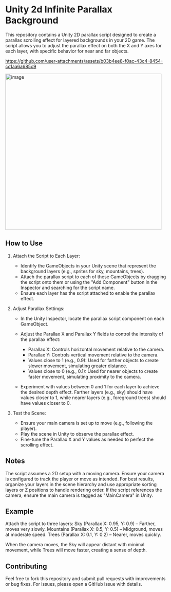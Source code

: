 # Unity 2d Infinite Parallax Background

This repository contains a Unity 2D parallax script designed to create a parallax scrolling effect for layered backgrounds in your 2D game. The script allows you to adjust the parallax effect on both the X and Y axes for each layer, with specific behavior for near and far objects.

https://github.com/user-attachments/assets/b03b4ee8-f0ac-43c4-8454-cc1aa6a685c9

<img width="486" alt="image" src="https://github.com/user-attachments/assets/b7771b68-ad73-4086-8e38-9a9441e375d4" />

## How to Use

1. Attach the Script to Each Layer:

    - Identify the GameObjects in your Unity scene that represent the background layers (e.g., sprites for sky, mountains, trees).
    - Attach the parallax script to each of these GameObjects by dragging the script onto them or using the "Add Component" button in the Inspector and searching for the script name.
    - Ensure each layer has the script attached to enable the parallax effect.


2. Adjust Parallax Settings:

    - In the Unity Inspector, locate the parallax script component on each GameObject.
    - Adjust the Parallax X and Parallax Y fields to control the intensity of the parallax effect:
        - Parallax X: Controls horizontal movement relative to the camera.
        - Parallax Y: Controls vertical movement relative to the camera.
        - Values close to 1 (e.g., 0.9): Used for farther objects to create slower movement, simulating greater distance.
        - Values close to 0 (e.g., 0.1): Used for nearer objects to create faster movement, simulating proximity to the camera.

    - Experiment with values between 0 and 1 for each layer to achieve the desired depth effect. Farther layers (e.g., sky) should have values closer to 1, while nearer layers (e.g., foreground trees) should have values closer to 0.

3. Test the Scene:

    - Ensure your main camera is set up to move (e.g., following the player).
    - Play the scene in Unity to observe the parallax effect.
    - Fine-tune the Parallax X and Y values as needed to perfect the scrolling effect.



## Notes

The script assumes a 2D setup with a moving camera. Ensure your camera is configured to track the player or move as intended.
For best results, organize your layers in the scene hierarchy and use appropriate sorting layers or Z positions to handle rendering order.
If the script references the camera, ensure the main camera is tagged as "MainCamera" in Unity.

## Example

Attach the script to three layers:
Sky (Parallax X: 0.95, Y: 0.9) – Farther, moves very slowly.
Mountains (Parallax X: 0.5, Y: 0.5) – Midground, moves at moderate speed.
Trees (Parallax X: 0.1, Y: 0.2) – Nearer, moves quickly.


When the camera moves, the Sky will appear distant with minimal movement, while Trees will move faster, creating a sense of depth.

## Contributing
Feel free to fork this repository and submit pull requests with improvements or bug fixes. For issues, please open a GitHub issue with details.









